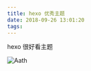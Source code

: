 ```yaml
---
title: hexo 优秀主题
date: 2018-09-26 13:01:20
tags:
---
```


hexo 很好看主题 

![Aath](http://olnzpdi2u.bkt.clouddn.com/Untitled-1880.png)